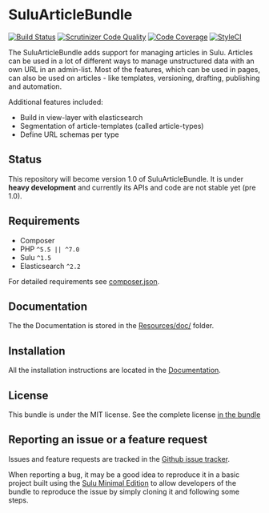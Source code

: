 # SuluArticleBundle

[![Build Status](https://travis-ci.org/sulu/SuluArticleBundle.svg)](https://travis-ci.org/sulu/SuluArticleBundle)
[![Scrutinizer Code Quality](https://scrutinizer-ci.com/g/sulu/SuluArticleBundle/badges/quality-score.png)](https://scrutinizer-ci.com/g/sulu/SuluArticleBundle/)
[![Code Coverage](https://scrutinizer-ci.com/g/sulu/SuluArticleBundle/badges/coverage.png)](https://scrutinizer-ci.com/g/sulu/SuluArticleBundle/)
[![StyleCI](https://styleci.io/repos/61883398/shield)](https://styleci.io/repos/61883398)

The SuluArticleBundle adds support for managing articles in Sulu. Articles can be used in a lot of different ways to
manage unstructured data with an own URL in an admin-list. Most of the features, which can be used in pages, can also
be used on articles - like templates, versioning, drafting, publishing and automation.

Additional features included:

* Build in view-layer with elasticsearch
* Segmentation of article-templates (called article-types)
* Define URL schemas per type

## Status

This repository will become version 1.0 of SuluArticleBundle. It is under **heavy development** and currently its APIs
and code are not stable yet (pre 1.0).

## Requirements

* Composer
* PHP `^5.5 || ^7.0`
* Sulu `^1.5`
* Elasticsearch `^2.2`

For detailed requirements see [composer.json](https://github.com/sulu/SuluArticleBundle/blob/master/composer.json).

## Documentation

The the Documentation is stored in the
[Resources/doc/](https://github.com/sulu/SuluArticleBundle/blob/master/Resources/doc) folder.

## Installation

All the installation instructions are located in the 
[Documentation](https://github.com/sulu/SuluArticleBundle/blob/master/Resources/doc/installation.md).

## License

This bundle is under the MIT license. See the complete license [in the bundle](LICENSE)

## Reporting an issue or a feature request

Issues and feature requests are tracked in the [Github issue tracker](https://github.com/Sulu/SuluArticleBundle/issues).

When reporting a bug, it may be a good idea to reproduce it in a basic project built using the
[Sulu Minimal Edition](https://github.com/sulu/sulu-minimal) to allow developers of the bundle to reproduce the issue
by simply cloning it and following some steps.
